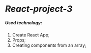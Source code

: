 # ***React-project-3***

##### Used technology:

1. Create React App;
2. Props;
3. Creating components from an array;
